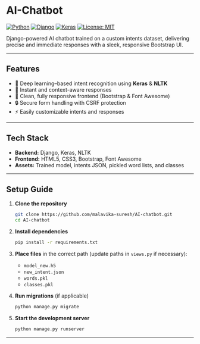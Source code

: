 # AI-Chatbot

[![Python](https://img.shields.io/badge/Python-3.11-blue.svg)](https://www.python.org/)
[![Django](https://img.shields.io/badge/Django-4.2-green.svg)](https://www.djangoproject.com/)
[![Keras](https://img.shields.io/badge/Keras-2.12-red.svg)](https://keras.io/)
[![License: MIT](https://img.shields.io/badge/License-MIT-yellow.svg)](LICENSE)

Django-powered AI chatbot trained on a custom intents dataset, delivering precise and immediate responses with a sleek, responsive Bootstrap UI.

---

## Features
- 🧠 Deep learning–based intent recognition using **Keras** & **NLTK**
- 💬 Instant and context-aware responses
- 🎨 Clean, fully responsive frontend (Bootstrap & Font Awesome)
- 🔒 Secure form handling with CSRF protection
- ⚡ Easily customizable intents and responses

---

## Tech Stack
- **Backend:** Django, Keras, NLTK
- **Frontend:** HTML5, CSS3, Bootstrap, Font Awesome
- **Assets:** Trained model, intents JSON, pickled word lists, and classes

---

## Setup Guide

1. **Clone the repository**  
   ```bash
   git clone https://github.com/malavika-suresh/AI-chatbot.git
   cd AI-chatbot
   ```

2. **Install dependencies**  
   ```bash
   pip install -r requirements.txt
   ```

3. **Place files** in the correct path (update paths in `views.py` if necessary):  
   - `model_new.h5`  
   - `new_intent.json`  
   - `words.pkl`  
   - `classes.pkl`  

4. **Run migrations** (if applicable)  
   ```bash
   python manage.py migrate
   ```

5. **Start the development server**  
   ```bash
   python manage.py runserver
   ```

---




